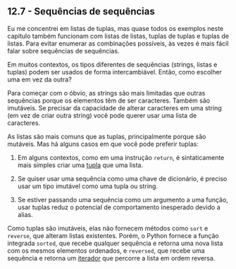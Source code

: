 ## 12.7 - Sequências de sequências

Eu me concentrei em listas de tuplas, mas quase todos os exemplos neste capítulo também funcionam com listas de listas, tuplas de tuplas e tuplas de listas. Para evitar enumerar as combinações possíveis, às vezes é mais fácil falar sobre sequências de sequências.

Em muitos contextos, os tipos diferentes de sequências (strings, listas e tuplas) podem ser usados de forma intercambiável. Então, como escolher uma em vez da outra?

Para começar com o óbvio, as strings são mais limitadas que outras sequências porque os elementos têm de ser caracteres. Também são imutáveis. Se precisar da capacidade de alterar caracteres em uma string (em vez de criar outra string) você pode querer usar uma lista de caracteres.

As listas são mais comuns que as tuplas, principalmente porque são mutáveis. Mas há alguns casos em que você pode preferir tuplas:

1. Em alguns contextos, como em uma instrução `return`, é sintaticamente mais simples criar uma [tupla](09-glossario.md#tupla) que uma lista.

2. Se quiser usar uma sequência como uma chave de dicionário, é preciso usar um tipo imutável como uma tupla ou string.

3. Se estiver passando uma sequência como um argumento a uma função, usar tuplas reduz o potencial de comportamento inesperado devido a alias.

Como tuplas são imutáveis, elas não fornecem métodos como `sort` e `reverse`, que alteram listas existentes. Porém, o Python fornece a função integrada `sorted`, que recebe qualquer sequência e retorna uma nova lista com os mesmos elementos ordenados, e `reversed`, que recebe uma sequência e retorna um [iterador](09-glossario.md#iterador) que percorre a lista em ordem reversa.
